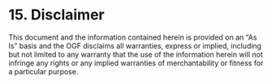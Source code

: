 # 15. Disclaimer

This document and the information contained herein is provided on an “As Is” basis and the OGF disclaims all warranties, express or implied, including but not limited to any warranty that the use of the information herein will not infringe any rights or any implied warranties of merchantability or fitness for a particular purpose.

